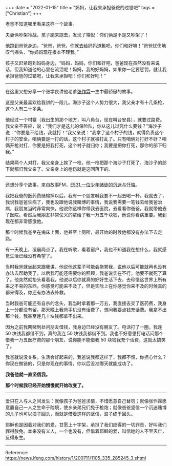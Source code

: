 +++ 
date = "2022-01-15"
title = "妈妈，让我来承担爸爸的过错吧"
tags = ["Christian"]
+++

老爸不知道哪里看来这样一个故事。

夫妻俩吵架冷战，孩子跑来跑去，发现了端倪：你们俩是不是又吵架了！

他跑到爸爸身边，“爸爸，爸爸，你就去给妈妈道歉吧，你们和好嘛！”爸爸忧伤地叹气摇头，“你妈妈现在根本不理我。”

孩子又赶紧跑到妈妈身边，“妈妈，妈妈，你们和好吧，爸爸现在虽然没有来说话，但我知道他的心里在流泪呢！妈妈，我的好妈妈，如果你一定要惩罚，就让我承担爸爸的过错吧，让我来承担吧！你们和好吧！”

---

在这里又想分享一个张学良讲他老爹[张作霖](https://en.wikipedia.org/wiki/Zhang_Zuolin)一生中最骄傲的故事。

这是父亲最喜欢给我讲的一段儿。海沙子这个人势力很大，我父亲才有十几条枪，这个人有二十多条。

他经过一个村寨（我出生的那个地方，叫八角台，现在叫台安县），就要过路费。我父亲不答应，说：“我们才是这儿的保险队，你从这儿过凭什么要钱？”海沙子说：“你要是不给钱，我就打！”我父亲说：“我拿了这个村子的钱，就得负责这个村子的安全。咱俩要是一打的话，这个村子就被打乱了。只有咱俩对打好不好？咱俩开枪对打，你要是把我打死，这个村子就归你；我要是把你打死，那你的部下归我。”

结果两个人对打，我父亲身上挨了一枪，他一枪把那个海沙子打死了，海沙子的部下就都归我父亲了。父亲身上的枪伤就是这回落下的。

---

还想分享个故事，来自故事FM，[E531.一位少年赌徒的沉迷与忏悔](https://storyfm.cn/episodes/e531-the-obsession-and-confession-of-a-young-gambler/)。

我把我爸的医药费赌输掉以后。我有一个朋友喊我要不一起去喝一杯。我就去了，我说我爸爸生病了，我也没跟他说我赌博的事情，我说我需要一笔钱去给我爸治病，我朋友当时非常爽快，他说你这样你带我去医院，去看看你爸爸。我就带他去了医院。看然后我朋友非常仗义的拿给了我一万五千块钱，他说你看病重要。我到现在都非常感激他。

那个时候我爸坐在病床上面，他甚至上厕所，最开始的时候他都没有办法下去走路。

有一天晚上，凌晨两点了。我在听歌，看着窗户，我也不知道我在想什么，我就感觉生活已经没有希望了。

当时我爸就坐起来跟我讲，他说他这辈子可能会拖累我，说他以后可能就再也没有办法去帮助我了，以后我可能还需要你的照顾，我爸说实在不行，他要不就死了算了。他突然就抬头看着我，他说以后你就真的好好生活下去，去珍惜这世界上所有来之不易的东西，你感觉可能来不及了，但是实际上在你感觉你来不及的时候真的都来得及，你还有办法去补救。

当时我爸可能还有自杀的念头，我当时拿着那一万五，我直接去交了医药费，我身上一分都没有留。那天晚上我爸手机没有话费了，想问我要点钱充话费。我拿不出那个钱，我甚至连几十块钱都拿不出来。

因为之前我网赌到处问朋友借钱，我身边已经没有朋友了。电话打了一圈，我连 50 块钱我都借不到，真的我连 50 块钱我都借不到。我也不好意思打电话问那个借我一万五医疗费的那个朋友，说你能不能借我 50 块钱我充个话费，这就太搞笑了。

我爸就说没关系，生活会好起来的，我爸说我都这样了，我都不慌，你担心什么？你现在做错的，只是你现在的事情，你以后没准哪天就能成功了。

**我爸他就一直坚信我。**

**那个时候我已经开始慢慢就开始改变了。**

---

爱只在人与人之间发生：就像孩子为爸爸求情，不惜愿意自己替罚；就像张作霖愿意置自己一人之生命于险境，使乡亲弟兄们免于枪炮；就像爸爸坚信一个沉迷赌博的儿子也可以浪子回头，而就是借着这样的坚信，浪子终于回头。

耶稣也是因着对我们的爱，甘愿上十字架，承担了我们应得的一切罪责，好叫我们罪得赦免。本来没有义人，一个也没有，但借着耶稣的爱，叫信祂的人不至灭亡，反得永生。

---

Reference: https://news.ifeng.com/history/1/200711/1105_335_285245_3.shtml
